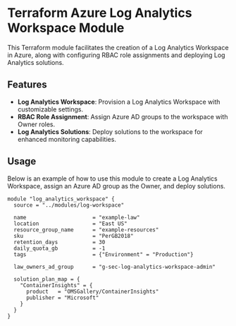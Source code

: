 # Terraform Azure Log Analytics Workspace Module

This Terraform module facilitates the creation of a Log Analytics Workspace in Azure, along with configuring RBAC role assignments and deploying Log Analytics solutions.

## Features

- **Log Analytics Workspace**: Provision a Log Analytics Workspace with customizable settings.
- **RBAC Role Assignment**: Assign Azure AD groups to the workspace with Owner roles.
- **Log Analytics Solutions**: Deploy solutions to the workspace for enhanced monitoring capabilities.

## Usage

Below is an example of how to use this module to create a Log Analytics Workspace, assign an Azure AD group as the Owner, and deploy solutions.

```hcl
module "log_analytics_workspace" {
  source = "../modules/log-workspace"

  name                     = "example-law"
  location                 = "East US"
  resource_group_name      = "example-resources"
  sku                      = "PerGB2018"
  retention_days           = 30
  daily_quota_gb           = -1
  tags                     = {"Environment" = "Production"}

  law_owners_ad_group      = "g-sec-log-analytics-workspace-admin"

  solution_plan_map = {
    "ContainerInsights" = {
      product   = "OMSGallery/ContainerInsights"
      publisher = "Microsoft"
    }
  }
}